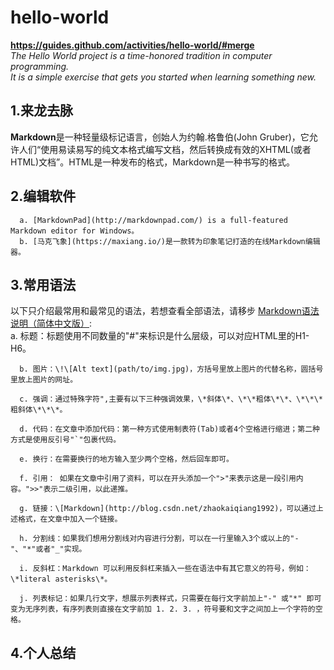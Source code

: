 # hello-world
**https://guides.github.com/activities/hello-world/#merge**  
	*The Hello World project is a time-honored tradition in computer programming.*  
	*It is a simple exercise that gets you started when learning something new.*  

## 1.来龙去脉
  **Markdown**是一种轻量级标记语言，创始人为约翰.格鲁伯(John Gruber)，它允许人们“使用易读易写的纯文本格式编写文档，然后转换成有效的XHTML(或者HTML)文档”。HTML是一种发布的格式，Markdown是一种书写的格式。  
  
## 2.编辑软件  
	  a. [MarkdownPad](http://markdownpad.com/) is a full-featured Markdown editor for Windows。  
	  b. [马克飞象](https://maxiang.io/)是一款转为印象笔记打造的在线Markdown编辑器。  
  
## 3.常用语法  
 
  以下只介绍最常用和最常见的语法，若想查看全部语法，请移步  [Markdown语法说明（简体中文版）](http://wowubuntu.com/markdown/index.html):  
	  a. 标题：标题使用不同数量的"#"来标识是什么层级，可以对应HTML里的H1-H6。  

	  b. 图片：\!\[Alt text](path/to/img.jpg)，方括号里放上图片的代替名称，圆括号里放上图片的网址。  
	
	  c. 强调：通过特殊字符",主要有以下三种强调效果，\*斜体\*、\*\*粗体\*\*、\*\*\*粗斜体\*\*\*。  
	
	  d. 代码：在文章中添加代码：第一种方式使用制表符(Tab)或者4个空格进行缩进；第二种方式是使用反引号"`"包裹代码。  
	
	  e. 换行：在需要换行的地方输入至少两个空格，然后回车即可。  
	
	  f. 引用： 如果在文章中引用了资料，可以在开头添加一个">"来表示这是一段引用内容。">>"表示二级引用，以此递推。  
	
	  g. 链接：\[Markdown](http://blog.csdn.net/zhaokaiqiang1992)，可以通过上述格式，在文章中加入一个链接。  
	  
	  h. 分割线：如果我们想用分割线对内容进行分割，可以在一行里输入3个或以上的"-"、"*"或者"_"实现。  
	
	  i. 反斜杠：Markdown 可以利用反斜杠来插入一些在语法中有其它意义的符号，例如：\*literal asterisks\*。  
	
	  j. 列表标记：如果几行文字，想展示列表样式，只需要在每行文字前加上"-" 或"*" 即可变为无序列表，有序列表则直接在文字前加 1. 2. 3. ，符号要和文字之间加上一个字符的空格。  
	  
## 4.个人总结  

